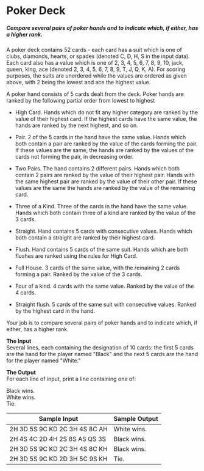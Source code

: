 # Poker Deck
##### Compare several pairs of poker hands and to indicate which, if either, has a higher rank.

A poker deck contains 52 cards - each card has a suit which is one of clubs, diamonds, hearts, or spades (denoted C, D, H, S in the input data). Each card also has a value which is one of 2, 3, 4, 5, 6, 7, 8, 9, 10, jack, queen, king, ace (denoted 2, 3, 4, 5, 6, 7, 8, 9, T, J, Q, K, A). For scoring purposes, the suits are unordered while the values are ordered as given above, with 2 being the lowest and ace the highest value.

A poker hand consists of 5 cards dealt from the deck. Poker hands are ranked by the following partial order from lowest to highest

+ High Card. Hands which do not fit any higher category are ranked by the value of their highest card. If the highest cards have the same value, the hands are ranked by the next highest, and so on.

+ Pair. 2 of the 5 cards in the hand have the same value. Hands which both contain a pair are ranked by the value of the cards forming the pair. If these values are the same, the hands are ranked by the values of the cards not forming the pair, in decreasing order.

+ Two Pairs. The hand contains 2 different pairs. Hands which both contain 2 pairs are ranked by the value of their highest pair. Hands with the same highest pair are ranked by the value of their other pair. If these values are the same the hands are ranked by the value of the remaining card.

+ Three of a Kind. Three of the cards in the hand have the same value. Hands which both contain three of a kind are ranked by the value of the 3 cards.

+ Straight. Hand contains 5 cards with consecutive values. Hands which both contain a straight are ranked by their highest card.

+ Flush. Hand contains 5 cards of the same suit. Hands which are both flushes are ranked using the rules for High Card.

+ Full House. 3 cards of the same value, with the remaining 2 cards forming a pair. Ranked by the value of the 3 cards.

+ Four of a kind. 4 cards with the same value. Ranked by the value of the 4 cards.

+ Straight flush. 5 cards of the same suit with consecutive values. Ranked by the highest card in the hand.

Your job is to compare several pairs of poker hands and to indicate which, if either, has a higher rank.

**The Input**   
Several lines, each containing the designation of 10 cards: the first 5 cards are the hand for the player named "Black" and the next 5 cards are the hand for the player named "White."

**The Output**  
For each line of input, print a line containing one of:

Black wins.   
White wins.   
Tie.

Sample Input  | Sample Output
------------- | -------------
2H 3D 5S 9C KD 2C 3H 4S 8C AH  | White wins.
2H 4S 4C 2D 4H 2S 8S AS QS 3S  | Black wins.
2H 3D 5S 9C KD 2C 3H 4S 8C KH | Black wins.
2H 3D 5S 9C KD 2D 3H 5C 9S KH | Tie.
